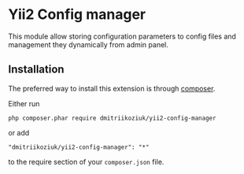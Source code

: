 Yii2 Config manager
========================
This module allow storing configuration parameters to config files and management they dynamically from admin panel.

Installation
------------

The preferred way to install this extension is through [composer](http://getcomposer.org/download/).

Either run

```
php composer.phar require dmitriikoziuk/yii2-config-manager
```

or add

```
"dmitriikoziuk/yii2-config-manager": "*"
```

to the require section of your `composer.json` file.